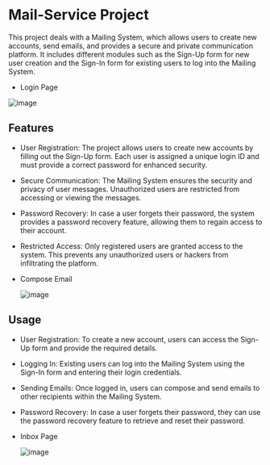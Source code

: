 
# Mail-Service Project

This project deals with a Mailing System, which allows users to create new accounts, send emails, and provides a secure and private communication platform. It includes different modules such as the Sign-Up form for new user creation and the Sign-In form for existing users to log into the Mailing System.
* Login Page
  
![image](https://github.com/marioz07/Mail_Service-Project/assets/67515638/68b68c19-a7cc-4a61-8f4a-b620c1dc2c83)

## Features

* User Registration: The project allows users to create new accounts by filling out the Sign-Up form. Each user is assigned a unique login ID and must provide a correct password for enhanced security.
* Secure Communication: The Mailing System ensures the security and privacy of user messages. Unauthorized users are restricted from accessing or viewing the messages.
* Password Recovery: In case a user forgets their password, the system provides a password recovery feature, allowing them to regain access to their account.
* Restricted Access: Only registered users are granted access to the system. This prevents any unauthorized users or hackers from infiltrating the platform.
* Compose Email
  
  ![image](https://github.com/marioz07/Mail_Service-Project/assets/67515638/45a800f9-a4c9-45da-8cbe-ff43b5cb83e2)

## Usage

* User Registration: To create a new account, users can access the Sign-Up form and provide the required details.
* Logging In: Existing users can log into the Mailing System using the Sign-In form and entering their login credentials.
* Sending Emails: Once logged in, users can compose and send emails to other recipients within the Mailing System.
* Password Recovery: In case a user forgets their password, they can use the password recovery feature to retrieve and reset their password.
* Inbox Page
  
  ![image](https://github.com/marioz07/Mail_Service-Project/assets/67515638/da6593ba-4829-4461-9876-30f7a99617b9)
